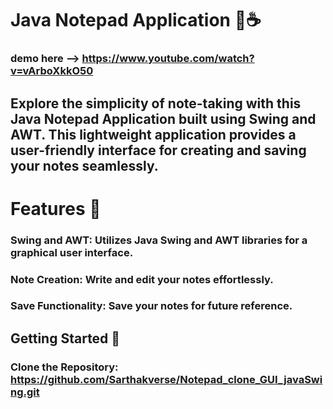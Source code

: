 # Java Notepad Application 📝☕ 
### demo here --> https://www.youtube.com/watch?v=vArboXkkO50
## Explore the simplicity of note-taking with this Java Notepad Application built using Swing and AWT. This lightweight application provides a user-friendly interface for creating and saving your notes seamlessly.

# Features 🚀
### Swing and AWT: Utilizes Java Swing and AWT libraries for a graphical user interface.
### Note Creation: Write and edit your notes effortlessly.
### Save Functionality: Save your notes for future reference.
## Getting Started 🏁
### Clone the Repository: https://github.com/Sarthakverse/Notepad_clone_GUI_javaSwing.git

